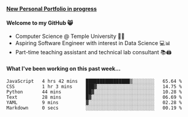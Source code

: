 <a href="http://stephull.github.io" target="_blank"><b>New Personal Portfolio in progress</b></a>

#### Welcome to my GitHub 😸
  * Computer Science @ Temple University 🍒🦉
  * Aspiring Software Engineer with interest in Data Science 💻📊
  * Part-time teaching assistant and technical lab consultant 📚🖨️

#### What I've been working on this past week...
<!--START_SECTION:waka-->

```text
JavaScript   4 hrs 42 mins   ████████████████▒░░░░░░░░   65.64 %
CSS          1 hr 3 mins     ███▓░░░░░░░░░░░░░░░░░░░░░   14.75 %
Python       44 mins         ██▓░░░░░░░░░░░░░░░░░░░░░░   10.28 %
Text         28 mins         █▓░░░░░░░░░░░░░░░░░░░░░░░   06.69 %
YAML         9 mins          ▓░░░░░░░░░░░░░░░░░░░░░░░░   02.28 %
Markdown     0 secs          ░░░░░░░░░░░░░░░░░░░░░░░░░   00.19 %
```

<!--END_SECTION:waka-->
